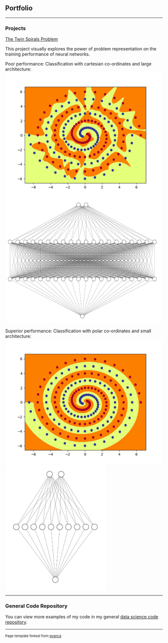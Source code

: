 ## Portfolio

---

### Projects

[The Twin Spirals Problem](https://github.com/dmc-au/twin-spirals)

This project visually explores the power of problem representation on the training performance of neural networks.

Poor performance: Classification with cartesian co-ordinates and large architecture:
<img src="https://raw.githubusercontent.com/dmc-au/twin-spirals/main/images/raw_out.png" width="500" height="400"/>
<img src="https://raw.githubusercontent.com/dmc-au/twin-spirals/main/rawnet.png" width="500" height="400"/>

Superior performance: Classification with polar co-ordinates and small architecture:
<img src="https://raw.githubusercontent.com/dmc-au/twin-spirals/main/images/polar_out.png" width="500" height="400"/>
<img src="https://raw.githubusercontent.com/dmc-au/twin-spirals/main/polarnet.png" width="325" height="400"/>

---

### General Code Repository

You can view more examples of my code in my general [data science code repository](https://github.com/dmc-au/data-science).

---
<p style="font-size:11px">Page template forked from <a href="https://github.com/evanca/quick-portfolio">evanca</a></p>
<!-- Remove above link if you don't want to attibute -->
